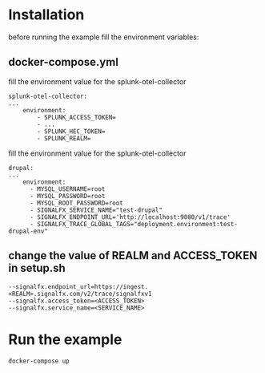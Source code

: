 # Installation

before running the example fill the environment variables:

## docker-compose.yml

fill the environment value for the splunk-otel-collector 
```
splunk-otel-collector:
...
    environment:
        - SPLUNK_ACCESS_TOKEN=
        - ...
        - SPLUNK_HEC_TOKEN=
        - SPLUNK_REALM=
```
fill the environment value for the splunk-otel-collector 

```
drupal:
...
    environment:
      - MYSQL_USERNAME=root
      - MYSQL_PASSWORD=root
      - MYSQL_ROOT_PASSWORD=root
      - SIGNALFX_SERVICE_NAME="test-drupal"
      - SIGNALFX_ENDPOINT_URL='http://localhost:9080/v1/trace'
      - SIGNALFX_TRACE_GLOBAL_TAGS="deployment.environment:test-drupal-env"
```

## change the value of REALM and ACCESS_TOKEN in setup.sh 

```
--signalfx.endpoint_url=https://ingest.<REALM>.signalfx.com/v2/trace/signalfxv1
--signalfx.access_token=<ACCESS_TOKEN>
--signalfx.service_name=<SERVICE_NAME>
```

# Run the example

```
docker-compose up
```

